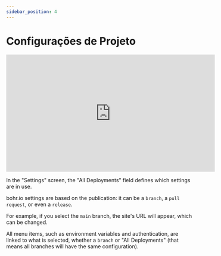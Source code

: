 ```yaml
---
sidebar_position: 4
---
```


# Configurações de Projeto

<div style={{textAlign: 'center'}}><iframe width="560" height="315" src="https://www.youtube.com/embed/djtSHk-fqrs" title="YouTube video player" frameBorder="0" allow="accelerometer; autoplay; clipboard-write; encrypted-media; gyroscope; picture-in-picture" allowFullScreen style={{ maxWidth: '100%' }}></iframe></div>

In the "Settings" screen, the "All Deployments" field defines which settings are in use.

bohr.io settings are based on the publication: it can be a `branch`, a `pull request`, or even a `release`.

For example, if you select the `main` branch, the site's URL will appear, which can be changed.

All menu items, such as environment variables and authentication, are linked to what is selected, whether a `branch` or "All Deployments" (that means all branches will have the same configuration).
